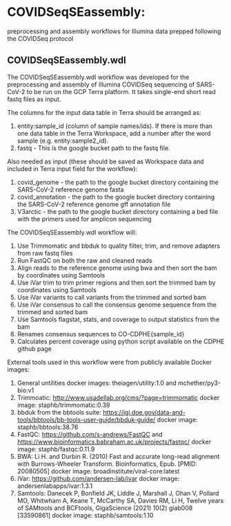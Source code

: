 # COVIDSeqSEassembly:

preprocessing and assembly workflows for Illumina data prepped following the COVIDSeq protocol

## COVIDSeqSEassembly.wdl
The COVIDSeqSEassembly.wdl workflow was developed for the preprocessing and assembly of Illumina COVIDSeq sequencing of SARS-CoV-2 to be run on the GCP Terra platform. It takes single-end short read fastq files as input.

The columns for the input data table in Terra should be arranged as:

1. entity:sample_id (column of sample names/ids). If there is more than one data table in the Terra Workspace, add a number after the word sample (e.g. entity:sample2_id).
2. fastq - This is the google bucket path to the fastq file.

Also needed as input (these should be saved as Workspace data and included in Terra input field for the workflow): 
1. covid_genome - the path to the google bucket directory containing the SARS-CoV-2 reference genome fasta
2. covid_annotation - the path to the google bucket directory containing the SARS-CoV-2 reference genome gff annotation file
3. V3arctic - the path to the google bucket directory containing a bed file with the primers used for amplicon sequencing

The COVIDSeqSEassembly.wdl workflow will:

1. Use Trimmomatic and bbduk to quality filter, trim, and remove adapters from raw fastq files
2. Run FastQC on both the raw and cleaned reads
3. Align reads to the reference genome using bwa and then sort the bam by coordinates using Samtools
4. Use iVar trim to trim primer regions and then sort the trimmed bam by coordinates using Samtools
5. Use iVar variants to call variants from the trimmed and sorted bam
6. Use iVar consensus to call the consensus genome sequence from the trimmed and sorted bam
7. Use Samtools flagstat, stats, and coverage to output statistics from the bam
8. Renames consensus sequences to CO-CDPHE{sample_id}
9. Calculates percent coverage using python script available on the CDPHE github page


External tools used in this workflow were from publicly available Docker images:
1. General untilities docker images: theiagen/utility:1.0 and mchether/py3-bio:v1
2. Trimmoatic: http://www.usadellab.org/cms/?page=trimmomatic
   docker image: staphb/trimmomatic:0.39
3. bbduk from the bbtools suite: https://jgi.doe.gov/data-and-tools/bbtools/bb-tools-user-guide/bbduk-guide/
   docker image: staphb/bbtools:38.76
4. FastQC: https://github.com/s-andrews/FastQC and https://www.bioinformatics.babraham.ac.uk/projects/fastqc/
  docker image: staphb/fastqc:0.11.9
5. BWA: Li H. and Durbin R. (2010) Fast and accurate long-read alignment with Burrows-Wheeler Transform. Bioinformatics, Epub. [PMID: 20080505]
  docker image: broadinstitute/viral-core:latest
6. iVar: https://github.com/andersen-lab/ivar
  docker image: andersenlabapps/ivar:1.3.1
7. Samtools: Danecek P, Bonfield JK, Liddle J, Marshall J, Ohan V, Pollard MO, Whitwham A, Keane T, McCarthy SA, Davies RM, Li H, Twelve years of SAMtools and BCFtools, GigaScience (2021) 10(2) giab008 [33590861]
  docker image: staphb/samtools:1.10
